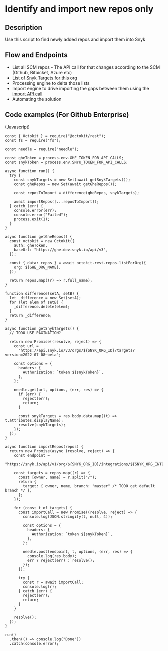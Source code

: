 # Identify and import new repos only

## Description

Use this script to find newly added repos and import them into Snyk

## Flow and Endpoints

- List all SCM repos - The API call for that changes according to the SCM (Github, Bitbicket, Azure etc)
- [List of Snyk Targets for this org](https://apidocs.snyk.io/?version=2022-07-08%7Ebeta#get-/orgs/-org_id-/targets)
- Processing engine to delta those lists
- Import engine to drive importing the gaps between them using the [import API call](https://snyk.docs.apiary.io/#reference/import-projects/import-targets)
- Automating the solution

## Code examples (For Github Enterprise)

(Javascript)

```tsx
const { Octokit } = require("@octokit/rest");
const fs = require("fs");

const needle = require("needle");

const gheToken = process.env.GHE_TOKEN_FOR_API_CALLS;
const snykToken = process.env.SNYK_TOKEN_FOR_API_CALLS;

async function run() {
  try {
    const snykTargets = new Set(await getSnykTargets());
    const gheRepos = new Set(await getGheRepos());

    const reposToImport = difference(gheRepos, snykTargets);

    await importRepos([...reposToImport]);
  } catch (err) {
    console.error(err);
    console.error("Failed");
    process.exit(1);
  }
}

async function getGheRepos() {
  const octokit = new Octokit({
    auth: gheToken,
    baseUrl: "https://ghe.dev.snyk.io/api/v3",
  });

  const { data: repos } = await octokit.rest.repos.listForOrg({
    org: ${GHE_ORG_NAME},
  });

  return repos.map((r) => r.full_name);
}

function difference(setA, setB) {
  let _difference = new Set(setA);
  for (let elem of setB) {
    _difference.delete(elem);
  }
  return _difference;
}

async function getSnykTargets() {
  // TODO USE PAGINATION?

  return new Promise((resolve, reject) => {
    const url =
      "https://api.snyk.io/v3/orgs/${SNYK_ORG_ID}/targets?version=2022-07-08~beta";

    const options = {
      headers: {
        Authorization: `token ${snykToken}`,
      },
    };

    needle.get(url, options, (err, res) => {
      if (err) {
        reject(err);
        return;
      }

      const snykTargets = res.body.data.map((t) => t.attributes.displayName);
      resolve(snykTargets);
    });
  });
}

async function importRepos(repos) {
  return new Promise(async (resolve, reject) => {
    const endpoint =
      "https://snyk.io/api/v1/org/${SNYK_ORG_ID}/integrations/${SNYK_ORG_INTEGRATION_ID}/import";

    const targets = repos.map((r) => {
      const [owner, name] = r.split("/");
      return {
        target: { owner, name, branch: "master" /* TODO get default branch */ },
      };
    });

    for (const t of targets) {
      const importCall = new Promise((resolve, reject) => {
        console.log(JSON.stringify(t, null, 4));

        const options = {
          headers: {
            Authorization: `token ${snykToken}`,
          },
        };

        needle.post(endpoint, t, options, (err, res) => {
          console.log(res.body);
          err ? reject(err) : resolve();
        });
      });

      try {
        const r = await importCall;
        console.log(r);
      } catch (err) {
        reject(err);
        return;
      }
    }

    resolve();
  });
}

run()
  .then(() => console.log("Done"))
  .catch(console.error);
```